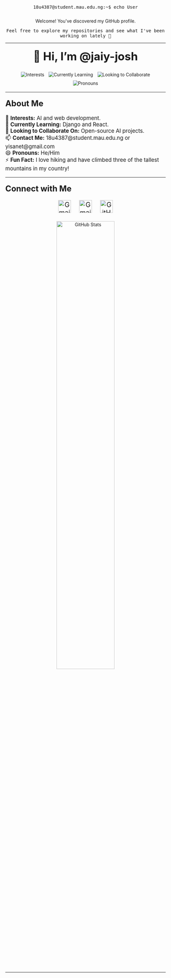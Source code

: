 <p align="center" style="font-size: 1.2em; font-weight: bold;">
<!-- <img src='avatar.svg' alt="me" width='400'/> -->
<summary align="center">
<samp>
18u4387@student.mau.edu.ng:~$ <kbd><samp>echo User</samp></kbd>
</samp>
</summary>

<br>

<p align="center" style="margin-top: 10px;">
Welcome! You've discovered my GitHub profile.
</p>
<p align="center" style="font-size: 1em; margin-top: 5px;"><samp>Feel free to explore my repositories and see what I've been working on lately 🤼‍</samp></p>

---

<h1 align="center" style="font-size: 2.5em; margin-top: 20px;">👋 Hi, I’m @jaiy-josh</h1>

<div align="center" style="margin-top: 20px;">
  <img src="https://img.shields.io/badge/Interests-AI%20%26%20Web%20Development-blue" alt="Interests" style="margin: 5px;">
  <img src="https://img.shields.io/badge/Currently%20Learning-Django%20%26%20React-green" alt="Currently Learning" style="margin: 5px;">
  <img src="https://img.shields.io/badge/Looking%20to%20Collaborate-On%20Open--Source%20AI%20Projects-yellow" alt="Looking to Collaborate" style="margin: 5px;">
  <img src="https://img.shields.io/badge/Pronouns-He/Him-purple" alt="Pronouns" style="margin: 5px;">
</div>

---

<h2 style="font-size: 1.8em; margin-top: 20px;">About Me</h2>

<ul style="font-size: 1.2em; list-style-type: none; padding: 0;">
  <li>👀 <strong>Interests:</strong> AI and web development.</li>
  <li>🌱 <strong>Currently Learning:</strong> Django and React.</li>
  <li>💞️ <strong>Looking to Collaborate On:</strong> Open-source AI projects.</li>
  <li>📫 <strong>Contact Me:</strong> 18u4387@student.mau.edu.ng or yisanet@gmail.com</li>
  <li>😄 <strong>Pronouns:</strong> He/Him</li>
  <li>⚡ <strong>Fun Fact:</strong> I love hiking and have climbed three of the tallest mountains in my country!</li>
</ul>

---

<h2 style="font-size: 1.8em; margin-top: 20px;">Connect with Me</h2>

<p align="center" style="font-size: 1.5em;">
  <a href="mailto:18u4387@student.mau.edu.ng" style="margin: 0 10px;"><img src="https://img.icons8.com/color/48/000000/gmail--v1.png" alt="Gmail" style="width: 40px; height: 40px;"/></a>
  <a href="mailto:yisanet@gmail.com" style="margin: 0 10px;"><img src="https://img.icons8.com/color/48/000000/gmail--v1.png" alt="Gmail" style="width: 40px; height: 40px;"/></a>
  <a href="https://github.com/josh-jaiy" target="_blank" style="margin: 0 10px;"><img src="https://img.icons8.com/nolan/64/github.png" alt="GitHub" style="width: 40px; height: 40px;"/></a>
</p>

<p align="center" style="margin-top: 20px;">
  <img src="https://github-readme-stats.vercel.app/api?username=jaiy-josh&show_icons=true&theme=radical" alt="GitHub Stats" style="width: 60%;"/>
</p>

---

<!--
Check out my other GitHub account for more projects: [josh-jaiy](https://github.com/josh-jaiy)
-->
